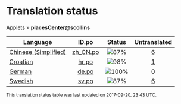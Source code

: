 # Translation status
[Applets](../../README.md) &#187; **placesCenter@scollins**

Language | ID.po | Status | Untranslated
---------|:--:|:------:|:-----------:
[Chinese (Simplified)](../../language-status/zh_CN.md) | [zh_CN.po](po/zh_CN.po) | ![87%](http://progressed.io/bar/87) | [6](untranslated-po/zh_CN.md)
[Croatian](../../language-status/hr.md) | [hr.po](po/hr.po) | ![98%](http://progressed.io/bar/98) | [1](untranslated-po/hr.md)
[German](../../language-status/de.md) | [de.po](po/de.po) | ![100%](http://progressed.io/bar/100) | 0
[Swedish](../../language-status/sv.md) | [sv.po](po/sv.po) | ![87%](http://progressed.io/bar/87) | [6](untranslated-po/sv.md)

<sup>This translation status table was last updated on 2017-09-20, 23:43 UTC.</sup>
